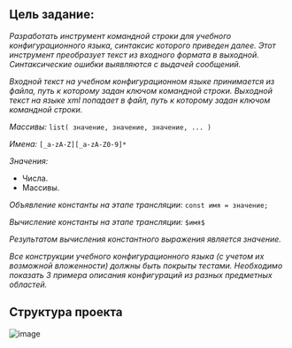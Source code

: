 ## **Цель задание:**

*Разработать инструмент командной строки для учебного конфигурационного
языка, синтаксис которого приведен далее. Этот инструмент преобразует текст из
входного формата в выходной. Синтаксические ошибки выявляются с выдачей
сообщений.*


*Входной текст на учебном конфигурационном языке принимается из
файла, путь к которому задан ключом командной строки. Выходной текст на
языке xml попадает в файл, путь к которому задан ключом командной строки.*

*Массивы:*
```list( значение, значение, значение, ... )```

*Имена:*
```[_a-zA-Z][_a-zA-Z0-9]*```

*Значения:*
   - Числа.
   - Массивы.

*Объявление константы на этапе трансляции:*
```const имя = значение;```

*Вычисление константы на этапе трансляции:*
```$имя$```

*Результатом вычисления константного выражения является значение.*

*Все конструкции учебного конфигурационного языка (с учетом их
возможной вложенности) должны быть покрыты тестами. Необходимо показать 3
примера описания конфигураций из разных предметных областей.*

## Структура проекта

![image](https://github.com/user-attachments/assets/cbfbf839-413f-49ac-a71f-e35cb1e4dc78)




